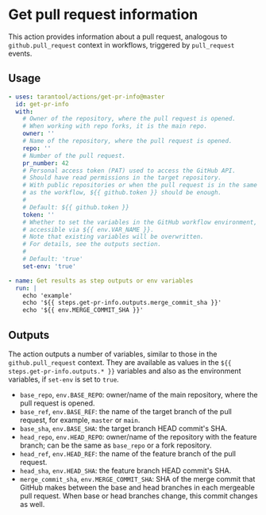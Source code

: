 # Get pull request information

This action provides information about a pull request,
analogous to `github.pull_request` context in workflows,
triggered by `pull_request` events.

## Usage

```yaml
- uses: tarantool/actions/get-pr-info@master
  id: get-pr-info
  with:
    # Owner of the repository, where the pull request is opened.
    # When working with repo forks, it is the main repo.
    owner: ''
    # Name of the repository, where the pull request is opened.
    repo: ''
    # Number of the pull request.
    pr_number: 42
    # Personal access token (PAT) used to access the GitHub API.
    # Should have read permissions in the target repository.
    # With public repositories or when the pull request is in the same repo
    # as the workflow, ${{ github.token }} should be enough.
    #
    # Default: ${{ github.token }}
    token: ''
    # Whether to set the variables in the GitHub workflow environment,
    # accessible via ${{ env.VAR_NAME }}.
    # Note that existing variables will be overwritten.
    # For details, see the outputs section.
    #
    # Default: 'true'
    set-env: 'true'

- name: Get results as step outputs or env variables
  run: |
    echo 'example'
    echo '${{ steps.get-pr-info.outputs.merge_commit_sha }}'
    echo '${{ env.MERGE_COMMIT_SHA }}'
```

## Outputs

The action outputs a number of variables, similar to those in 
the `github.pull_request` context. They are available as values
in the `${{ steps.get-pr-info.outputs.* }}` variables and also as
the environment variables, if `set-env` is set to `true`.

* `base_repo`, `env.BASE_REPO`: owner/name of the main repository, 
  where the pull request is opened.
* `base_ref`, `env.BASE_REF`: the name of the target branch of the pull request,
  for example, `master` or `main`.
* `base_sha`, `env.BASE_SHA`: the target branch HEAD commit's SHA.
* `head_repo`, `env.HEAD_REPO`: owner/name of the repository with the feature
   branch; can be the same as `base_repo` or a fork repository.
* `head_ref`, `env.HEAD_REF`: the name of the feature branch of the pull request.
* `head_sha`, `env.HEAD_SHA`: the feature branch HEAD commit's SHA.
* `merge_commit_sha`, `env.MERGE_COMMIT_SHA`: SHA of the merge commit that 
  GitHub makes between the base and head branches in each mergeable pull request.
  When base or head branches change, this commit changes as well.